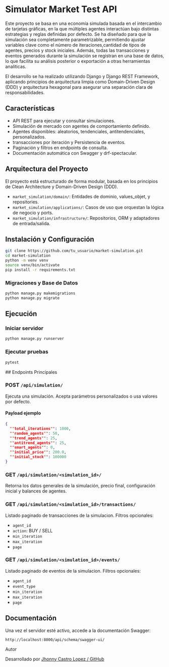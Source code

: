 #  Simulator Market Test API

Este proyecto se basa en una economía simulada basada en el intercambio de tarjetas gráficas, en la que múltiples agentes interactúan bajo distintas estrategias y reglas definidas por defecto. Se ha diseñado para que la simulación sea completamente parametrizable, permitiendo ajustar variables clave como el número de iteraciones,cantidad de tipos de agentes, precios y stock iniciales. Además, todas las transacciones y eventos generados durante la simulación se registran en una base de datos, lo que facilita su análisis posterior o exportación a otras herramientas analíticas.

El desarrollo se ha realizado utilizando Django y Django REST Framework, aplicando principios de arquitectura limpia como Domain-Driven Design (DDD) y arquitectura hexagonal para asegurar una separación clara de responsabilidades.

## Características

- API REST para ejecutar y consultar simulaciones.
- Simulación de mercado con agentes de comportamiento definido.
- Agentes disponibles: aleatorios, tendenciales, antitendenciales, personalizados.
- transacciones por iteración y Persistencia de eventos.
- Paginación y filtros en endpoints de consulta.
- Documentación automática con Swagger y drf-spectacular.


## Arquitectura del Proyecto

El proyecto está estructurado de forma modular, basada en los principios de Clean Architecture y Domain-Driven Design (DDD).

- `market_simulation/domain/`: Entidades de dominio, values_objet, y repositories.
- `market_simulation/applications/`: Casos de uso que orquestan la lógica de negocio y ports.
- `market_simulation/infrastructure/`: Repositorios, ORM y adaptadores de entrada/salida.

## Instalación y Configuración

```bash
git clone https://github.com/tu_usuario/market-simulation.git
cd market-simulation
python -m venv venv
source venv/bin/activate
pip install -r requirements.txt
```

### Migraciones y Base de Datos

```bash
python manage.py makemigrations
python manage.py migrate
```


## Ejecución

### Iniciar servidor

```bash
python manage.py runserver
```

### Ejecutar pruebas

```bash
pytest
```


## Endpoints Principales

### POST `/api/simulation/`

Ejecuta una simulación. Acepta parámetros personalizados o usa valores por defecto.

#### Payload ejemplo
```json
{
  ""total_iterations"": 1000,
  ""random_agents"": 50,
  ""trend_agents"": 25,
  ""antitrend_agents"": 25,
  ""smart_agents"": 0,
  ""initial_price"": 200.0,
  ""initial_stock"": 100000
}
```

### GET `/api/simulation/<simulation_id>/`

Retorna los datos generales de la simulación, precio final, configuración inicial y balances de agentes.

### GET `/api/simulation/<simulation_id>/transactions/`

Listado paginado de transacciones de la simulacion. Filtros opcionales:
- `agent_id`
- `action`: BUY / SELL
- `min_iteration`
- `max_iteration`
- `page`

### GET `/api/simulation/<simulation_id>/events/`

Listado paginado de eventos de la simulacion. Filtros opcionales:
- `agent_id`
- `event_type`
- `min_iteration`
- `max_iteration`
- `page`


## Documentación

Una vez el servidor esté activo, accede a la documentación Swagger:

```
http://localhost:8000/api/schema/swagger-ui/
```

Autor

Desarrollado por [Jhonny Castro Lopez / GitHub](https://github.com/jcastrol)